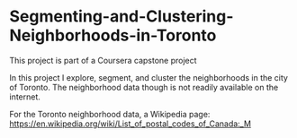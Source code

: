 # Segmenting-and-Clustering-Neighborhoods-in-Toronto
This project is part of a Coursera capstone project

In this project I explore, segment, and cluster the neighborhoods in the city of Toronto. The neighborhood data though is not readily available on the internet.

For the Toronto neighborhood data, a Wikipedia page: https://en.wikipedia.org/wiki/List_of_postal_codes_of_Canada:_M
